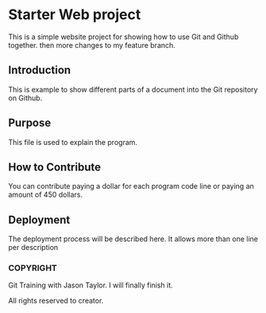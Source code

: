 # Starter Web project

This is a simple website project for showing how to use Git and Github together. then more changes to my feature branch.

## Introduction

This is example to show different parts of a document into the Git repository on Github.

## Purpose

This file is used to explain the program.

## How to Contribute

You can contribute paying a dollar for each program code line or paying an amount of 450 dollars.

## Deployment

The deployment process will be described here.
It allows more than one line per description

### COPYRIGHT

Git Training with Jason Taylor.
I will finally finish it.

All rights reserved to creator.
